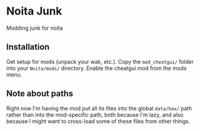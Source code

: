 # Noita Junk
Modding junk for noita

## Installation
Get setup for mods (unpack your wak, etc.). Copy the `mod_cheatgui/` folder
into your `Noita/mods/` directory. Enable the cheatgui mod from the mods
menu.

## Note about paths
Right now I'm having the mod put all its files into the global `data/hax/`
path rather than into the mod-specific path, both because I'm lazy, and
also because I might want to cross-load some of these files from other things.
